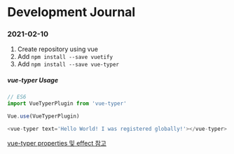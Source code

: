 # Development Journal



### 2021-02-10

1. Create repository using vue
2. Add `npm install --save vuetify`
3. Add `npm install --save vue-typer`





##### vue-typer Usage

```main.js
// ES6
import VueTyperPlugin from 'vue-typer'

Vue.use(VueTyperPlugin)

<vue-typer text='Hello World! I was registered globally!'></vue-typer>
```

[vue-typer properties 및 effect 참고](https://www.npmjs.com/package/vue-typer)